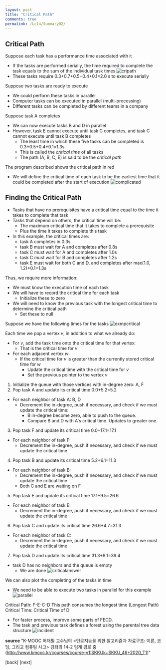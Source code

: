 ```yaml
---
layout: post
title: "Critical Path"
comments: true
permalink: /Lc14/Summary02/
---
```

## Critical Path
Suppose each task has a performance time associated with it
- If the tasks are performed serially, the time required to complete the task equals to the sum of the individual task times
![cripath](/assets/criticalpath.png)
- These tasks require 0.3+0.7+0.5+0.4+0.1=2.0 s to execute serially

Suppose two tasks are ready to execute
- We could perform these tasks in parallel
- Computer tasks can be executed in parallel (multi-processing)
- Different tasks can be completed by different teams in a company

Suppose task A completes
- We can now execute tasks B and D in parallel
- However, task E cannot execute until task C completes, and task C cannot execute until task B completes
  - The least time in which these five tasks can be completed is
  0.3+0.5+0.4+0.1=1.3s
  - This is called the _critical time_ of all tasks
  - The path (A, B, C, E) is said to be the _critical path_

The program described shows the critical path in red
  - We will define the critical time of each task to be the earliest time that it could be completed after the start of execution
![complicated](/assets/criticalpath2.png)

## Finding the Critical Path
- Tasks that have no prerequisites have a critical time equal to the time it takes to complete that task
- Tasks that depend on others, the critical time will be:
  - The maximum critical time that it takes to complete a prerequisite
  - Plus the time it takes to complete this task
- In this example, the critical times are:
  - task A completes in 0.3s
  - task B must wait for A and completes after 0.8s
  - task C must wait for A and completes after 1.0s
  - task C must wait for B and completes after 1.2s
  - task E must wait for both C and D, and completes after max(1.0, 1.2)+0.1=1.3s

Thus, we require more information:
- We must know the execution time of each task
- We will have to record the critical time for each task
  - Initialize these to zero
- We will need to know the previous task with the longest critical time to determine the critical path
  - Set these to null

Suppose we have the following times for the tasks
![exmpcritical](/assets/findcriticalpath.png)

Each time we pop a vertex _v_, in addition to what we already do:
  - For _v_, add the task time onto the critical time for that vertex:
    - That is the critical time for _v_
  - For each adjacent vertex _w_:
    - If the critical time for _v_ is greater than the currently stored critical time for _w_
      - Update the critical time with the critical time for _v_
      - Set the previous pointer to the vertex _v_
1) Initialize the queue with those vertices with in-degree zero: A, F      
2) Pop task A and update its critical time 0.0+5.2=5.2
- For each neighbor of task A: B, D
  - Decrement the in-degree, push if necessary, and check if we must update the critical time:
    - B in-degree become zero, able to push to the queue.
    - Compare B and D with A's critical time. Updates to greater one.  
3) Pop task F and update its critical time 0.0+17.1=17.1
- For each neighbor of task F:
  - Decrement the in-degree, push if necessary, and check if we must update the critical time
4) Pop task B and update its critical time 5.2+6.1=11.3
- For each neighbor of task B:
  - Decrement the in-degree, push if necessary, and check if we must update the critical time
  - Both C and E are waiting on F
5) Pop task E and update its critical time 17.1+9.5=26.6
- For each neighbor of task E:
  - Decrement the in-degree, push if necessary, and check if we must update the critical time
6) Pop task C and update its critical time 26.6+4.7=31.3
- For each neighbor of task C:
  - Decrement the in-degree, push if necessary, and check if we must update the critical time
7) Pop task D and update its critical time 31.3+8.1=39.4
- task D has no neighbors and the queue is empty
  - We are done
![criticalanswer](/assets/criticalpathanswer.png)

We can also plot the completing of the tasks in time
  - We need to be able to execute two tasks in parallel for this example
![parallel](/assets/parallel.png)

Critical Path: F-E-C-D
This path consumes the longest time (Longest Path)
Critical Time: Critical Time of D
- For faster process, improve some parts of FECD.
- The task and previous task defines a forest using the parental tree data structure
![incident](/assets/incident.png)




**source**
"K-MOOC 허재필 교수님의 <인공지능을 위한 알고리즘과 자료구조: 이론, 코딩, 그리고 컴퓨팅 사고> 강좌의 14-2 임계 경로 중(http://www.kmooc.kr/courses/course-v1:SKKUk+SKKU_46+2020_T1)"

[back]
[next]
